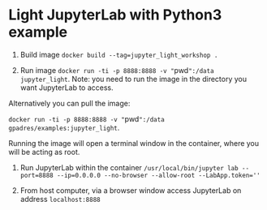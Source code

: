 # Light JupyterLab with Python3 example

1. Build image `docker build --tag=jupyter_light_workshop . `

1. Run image `docker run -ti -p 8888:8888 -v "`pwd`":/data jupyter_light`. Note: you need to run the image in the directory you want JupyterLab to access.

  Alternatively you can pull the image:

  `docker run -ti -p 8888:8888 -v "`pwd`":/data gpadres/examples:jupyter_light`.

  Running the image will open a terminal window in the container, where you will be acting as root.

1. Run JupyterLab within the container `/usr/local/bin/jupyter lab --port=8888 --ip=0.0.0.0 --no-browser --allow-root --LabApp.token=''`

1. From host computer, via a browser window access JupyterLab on address `localhost:8888`
